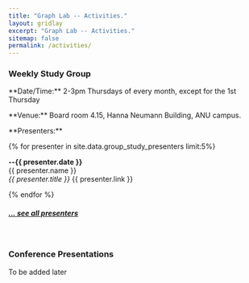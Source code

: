 ```yaml
---
title: "Graph Lab -- Activities."
layout: gridlay
excerpt: "Graph Lab -- Activities."
sitemap: false
permalink: /activities/
---
```


### Weekly Study Group

<p> </p>

<p>
  **Date/Time:** 2-3pm Thursdays of every month, except for the 1st Thursday
</p>

<p>**Venue:** Board room 4.15, Hanna Neumann Building, ANU campus.</p>

<p>**Presenters:**</p>

{% for presenter in site.data.group_study_presenters limit:5%}

**--{{ presenter.date }}** <br>
{{ presenter.name }}  
<em>{{ presenter.title }}</em>
{{ presenter.link }} <br>
 
{% endfor %}

<h5><a href="{{ site.url }}{{ site.baseurl }}/allpresenters.html">... see all presenters</a></h5>

<br>






### Conference Presentations

<p> </p>

<p>To be added later</p>

